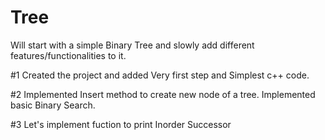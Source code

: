 # Tree
Will start with a simple Binary Tree and slowly add different features/functionalities to it.

#1
Created the project and added
Very first step and Simplest c++ code.

#2
Implemented Insert method to create new node of a tree.
Implemented basic Binary Search.

#3
Let's implement fuction to print Inorder Successor